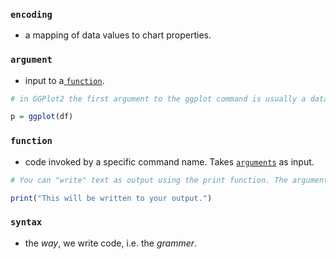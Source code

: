 ### `encoding`
- a mapping of data values to chart properties.

### `argument`
- input to a[ `function`](#function).
```R
# in GGPlot2 the first argument to the ggplot command is usually a dataframe

p = ggplot(df)
```

### `function`
- code invoked by a specific command name. Takes [`arguments`](#argument) as input.
```R
# You can "write" text as output using the print function. The argument will be written as output.

print("This will be written to your output.")
```

### `syntax`
- the *way*, we write code, i.e. the *grammer*.
